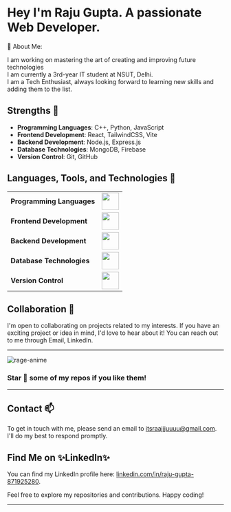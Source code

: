 # Hey I'm Raju Gupta. A passionate Web Developer.


💫 About Me:

I am working on mastering the art of creating and improving future technologies<br> 
I am currently a 3rd-year IT student at NSUT, Delhi.<br> 
I am a Tech Enthusiast, always looking forward to learning new skills and adding them to the list.<br>


## Strengths 🤞

- **Programming Languages**: C++, Python, JavaScript
- **Frontend Development**: React, TailwindCSS, Vite
- **Backend Development**: Node.js, Express.js
- **Database Technologies**: MongoDB, Firebase
- **Version Control**: Git, GitHub

## Languages, Tools, and Technologies 🚀 
<table>
	<tr>
		<td><strong>Programming Languages</strong></td>
		<td><img height=40 src="https://skillicons.dev/icons?i=cpp,py,js&theme=dark"></td>
	</tr>
	<tr>
		<td><strong>Frontend Development</strong></td>
		<td><img height=40 src="https://skillicons.dev/icons?i=html,css,react,tailwind,vite&theme=dark"></td>
	</tr>
	<tr>
		<td><strong>Backend Development</strong></td>
		<td><img height=40 src="https://skillicons.dev/icons?i=nodejs,express&theme=dark"></td>
	</tr>
	<tr>
		<td><strong>Database Technologies</strong></td>
		<td><img height=40 src="https://skillicons.dev/icons?i=mongodb,firebase&theme=dark"></td>
	</tr>
	<tr>
		<td><strong>Version Control</strong></td>
		<td><img height=40 src="https://skillicons.dev/icons?i=git,github&theme=dark"></td>
	</tr>
</table>

## Collaboration 🤝

I'm open to collaborating on projects related to my interests. If you have an exciting project or idea in mind, I'd love to hear about it! You can reach out to me through Email, LinkedIn.

<hr>


<!-- Replace the URL below with the correct one -->
![rage-anime](https://github.com/RajuCodz/RajuCodz/blob/main/assets/your-gif-file.gif?raw=true)

### Star 🌟 some of my repos if you like them!
<hr>

## Contact 📫 

To get in touch with me, please send an email to [itsraajjjuuuu@gmail.com](mailto:raju.gupta@example.com). I'll do my best to respond promptly.

## Find Me on ✨LinkedIn✨

You can find my LinkedIn profile here: [linkedin.com/in/raju-gupta-871925280](https://www.linkedin.com/in/raju-gupta-871925280). 

Feel free to explore my repositories and contributions. Happy coding!

---
